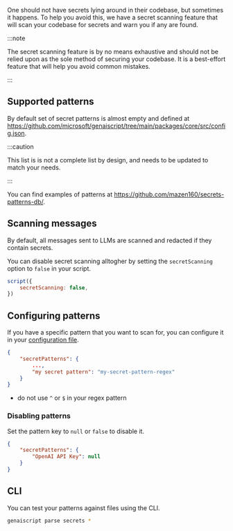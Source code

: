 One should not have secrets lying around in their codebase, but sometimes it happens.
To help you avoid this, we have a secret scanning feature that will scan your codebase for secrets
and warn you if any are found.

:::note

The secret scanning feature is by no means exhaustive and should not be relied upon as the sole
method of securing your codebase. It is a best-effort feature that will help you avoid common mistakes.

:::

## Supported patterns

By default set of secret patterns is almost empty and
defined at https://github.com/microsoft/genaiscript/tree/main/packages/core/src/config.json.

:::caution

This list is is not a complete list by design, and needs to be updated to match your needs.

:::

You can find examples of patterns at https://github.com/mazen160/secrets-patterns-db/.

## Scanning messages

By default, all messages sent to LLMs are scanned and redacted if they contain secrets.

You can disable secret scanning alltogher by setting the `secretScanning` option to `false` in your script.

```js
script({
    secretScanning: false,
})
```

## Configuring patterns

If you have a specific pattern that you want to scan for, you can configure it in your
[configuration file](/genaiscript/reference/configuration-files).

```json title="genaiscript.config.json"
{
    "secretPatterns": {
        ...,
        "my secret pattern": "my-secret-pattern-regex"
    }
}
```

- do not use `^` or `$` in your regex pattern

### Disabling patterns

Set the pattern key to `null` or `false` to disable it.

```json title="genaiscript.config.json"
{
    "secretPatterns": {
        "OpenAI API Key": null
    }
}
```

## CLI

You can test your patterns against files using the CLI.

```sh
genaiscript parse secrets *
```